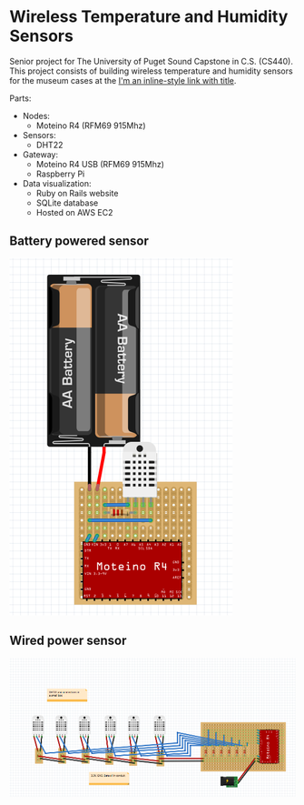 # Wireless Temperature and Humidity Sensors
Senior project for The University of Puget Sound Capstone in C.S. (CS440).  
This project consists of building wireless temperature and humidity sensors for the museum cases at the [I'm an inline-style link with title](http://lelooska.org/ "Lelooska Foundation"). 


Parts:
- Nodes: 
	- Moteino R4 (RFM69 915Mhz)
- Sensors: 
	- DHT22
- Gateway:
	- Moteino R4 USB (RFM69 915Mhz)
	- Raspberry Pi
- Data visualization:
	- Ruby on Rails website
	- SQLite database
	- Hosted on AWS EC2

## Battery powered sensor
![Alt text](./fritzingDiagrams/batteryPower.png?raw=true)

## Wired power sensor
![Alt text](./fritzingDiagrams/wiredPower.png?raw=true)
